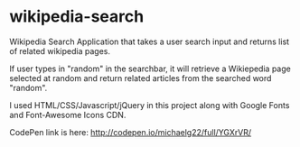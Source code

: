 # wikipedia-search

Wikipedia Search Application that takes a user search input and returns list of related wikipedia pages.

If user types in "random" in the searchbar, it will retrieve a Wikiepedia page selected at random and return related articles from the searched word "random".

I used HTML/CSS/Javascript/jQuery in this project along with Google Fonts and Font-Awesome Icons CDN. 

CodePen link is here: http://codepen.io/michaelg22/full/YGXrVR/
